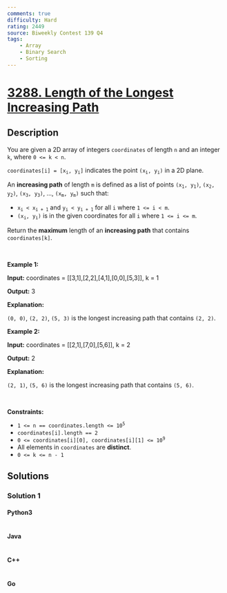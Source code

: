 ```yaml
---
comments: true
difficulty: Hard
rating: 2449
source: Biweekly Contest 139 Q4
tags:
    - Array
    - Binary Search
    - Sorting
---
```


<!-- problem:start -->

# [3288. Length of the Longest Increasing Path](https://leetcode.com/problems/length-of-the-longest-increasing-path)

## Description

<!-- description:start -->

<p>You are given a 2D array of integers <code>coordinates</code> of length <code>n</code> and an integer <code>k</code>, where <code>0 &lt;= k &lt; n</code>.</p>

<p><code>coordinates[i] = [x<sub>i</sub>, y<sub>i</sub>]</code> indicates the point <code>(x<sub>i</sub>, y<sub>i</sub>)</code> in a 2D plane.</p>

<p>An <strong>increasing path</strong> of length <code>m</code> is defined as a list of points <code>(x<sub>1</sub>, y<sub>1</sub>)</code>, <code>(x<sub>2</sub>, y<sub>2</sub>)</code>, <code>(x<sub>3</sub>, y<sub>3</sub>)</code>, ..., <code>(x<sub>m</sub>, y<sub>m</sub>)</code> such that:</p>

<ul>
	<li><code>x<sub>i</sub> &lt; x<sub>i + 1</sub></code> and <code>y<sub>i</sub> &lt; y<sub>i + 1</sub></code> for all <code>i</code> where <code>1 &lt;= i &lt; m</code>.</li>
	<li><code>(x<sub>i</sub>, y<sub>i</sub>)</code> is in the given coordinates for all <code>i</code> where <code>1 &lt;= i &lt;= m</code>.</li>
</ul>

<p>Return the <strong>maximum</strong> length of an <strong>increasing path</strong> that contains <code>coordinates[k]</code>.</p>

<p>&nbsp;</p>
<p><strong class="example">Example 1:</strong></p>

<div class="example-block">
<p><strong>Input:</strong> <span class="example-io">coordinates = [[3,1],[2,2],[4,1],[0,0],[5,3]], k = 1</span></p>

<p><strong>Output:</strong> <span class="example-io">3</span></p>

<p><strong>Explanation:</strong></p>

<p><code>(0, 0)</code>, <code>(2, 2)</code>, <code>(5, 3)</code><!-- notionvc: 082cee9e-4ce5-4ede-a09d-57001a72141d --> is the longest increasing path that contains <code>(2, 2)</code>.</p>
</div>

<p><strong class="example">Example 2:</strong></p>

<div class="example-block">
<p><strong>Input:</strong> <span class="example-io">coordinates = [[2,1],[7,0],[5,6]], k = 2</span></p>

<p><strong>Output:</strong> <span class="example-io">2</span></p>

<p><strong>Explanation:</strong></p>

<p><code>(2, 1)</code>, <code>(5, 6)</code> is the longest increasing path that contains <code>(5, 6)</code>.</p>
</div>

<p>&nbsp;</p>
<p><strong>Constraints:</strong></p>

<ul>
	<li><code>1 &lt;= n == coordinates.length &lt;= 10<sup>5</sup></code></li>
	<li><code>coordinates[i].length == 2</code></li>
	<li><code>0 &lt;= coordinates[i][0], coordinates[i][1] &lt;= 10<sup>9</sup></code></li>
	<li>All elements in <code>coordinates</code> are <strong>distinct</strong>.<!-- notionvc: 6e412fc2-f9dd-4ba2-b796-5e802a2b305a --><!-- notionvc: c2cf5618-fe99-4909-9b4c-e6b068be22a6 --></li>
	<li><code>0 &lt;= k &lt;= n - 1</code></li>
</ul>

<!-- description:end -->

## Solutions

<!-- solution:start -->

### Solution 1

<!-- tabs:start -->

#### Python3

```python

```

#### Java

```java

```

#### C++

```cpp

```

#### Go

```go

```

<!-- tabs:end -->

<!-- solution:end -->

<!-- problem:end -->
